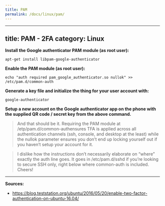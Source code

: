 ```yaml
---
title: PAM
permalink: /docs/linux/pam/
---
```

---
title: PAM - 2FA
category: Linux
---

**Install the Google authenticator PAM module (as root user):**
```
apt-get install libpam-google-authenticator
```
**Enable the PAM module (as root user):**
```
echo "auth required pam_google_authenticator.so nullok" >> /etc/pam.d/common-auth
```

**Generate a key file and initialize the thing for your user account with:**
```
google-authenticator
```

**Setup a new account on the Google authenticator app on the phone with the supplied QR code / secret key from the above command.**

>And that should be it. Requiring the PAM module at /etp/pam.d/common-authensures TFA is applied across all authentication channels (ssh, console, and desktop at the least) while the nullok parameter ensures you don’t end up locking yourself out if you haven’t setup your account for it.

>I dislike how the instructions don’t necessarily elaborate on “where” exactly the auth line goes. It goes in /etc/pam.d/sshd if you’re looking to secure SSH only, right below where common-auth is included. Cheers!

***
**Sources:**
* https://blog.teststation.org/ubuntu/2016/05/20/enable-two-factor-authentication-on-ubuntu-16.04/
